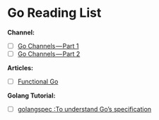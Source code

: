 # Go Reading List

**Channel:**

- [ ] [Go Channels — Part 1](https://engineering.saltside.se/go-channels-part-1-a8f735c911c9)
- [ ] [Go Channels — Part 2](https://engineering.saltside.se/go-channels-part-2-bc9d9c8bad33)

**Articles:**

- [ ] [Functional Go](https://medium.com/@geisonfgfg/functional-go-bc116f4c96a4)

**Golang Tutorial:**

- [ ] [golangspec :To understand Go’s specification](https://medium.com/golangspec)
